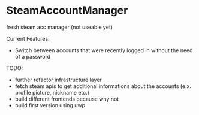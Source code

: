 # SteamAccountManager
fresh steam acc manager (not useable yet)

Current Features:
* Switch between accounts that were recently logged in without the need of a password

TODO:
* further refactor infrastructure layer
* fetch steam apis to get additional informations about the accounts (e.x. profile picture, nickname etc.)
* build different frontends because why not
* build first version using uwp
